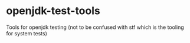 # openjdk-test-tools
Tools for openjdk testing (not to be confused with stf which is the tooling for system tests)
